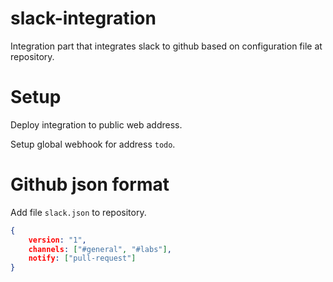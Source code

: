 # slack-integration
Integration part that integrates slack to github based on configuration file at repository.

# Setup
Deploy integration to public web address.

Setup global webhook for address `todo`.

# Github json format
Add file `slack.json` to repository.

```json
{
    version: "1",
    channels: ["#general", "#labs"],
    notify: ["pull-request"]
}
```

